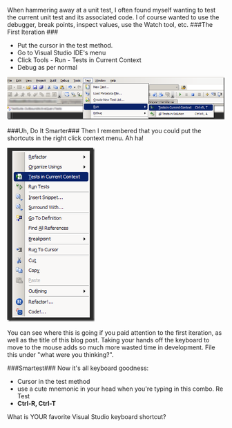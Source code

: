 <!--{Title:"Visual Studio keyboard shortcut - Debug Test in Current Context", PublishedOn:"2009-06-10T10:23:52", Intro:"When hammering away at a unit test, I often found myself wanting to test the current unit test and i"} -->

When hammering away at a unit test, I often found myself wanting to test the current unit test and its associated code. I of course wanted to use the debugger, break points, inspect values, use the Watch tool, etc.
###The First Iteration ###

* Put the cursor in the test method. 
* Go to Visual Studio IDE's menu  
* Click Tools - Run - Tests in Current Context 
* Debug as per normal 

![ide](img/ide5.png)

###Uh, Do It Smarter###
Then I remembered that you could put the shortcuts in the right click context menu. Ah ha!

![rightclick](img/rightclick_3.png)

You can see where this is going if you paid attention to the first iteration, as well as the title of this blog post. Taking your hands off the keyboard to move to the mouse adds so much more wasted time in development. File this under "what were you thinking?".

###Smartest###
Now it's all keyboard goodness:

* Cursor in the test method 
* use a cute mnemonic in your head when you're typing in this combo. Re Test
* **Ctrl-R, Ctrl-T**
    
What is YOUR favorite Visual Studio keyboard shortcut?